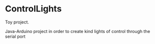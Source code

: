 ControlLights
=============

Toy project. 

Java-Arduino project in order to create kind lights of control through the serial port
